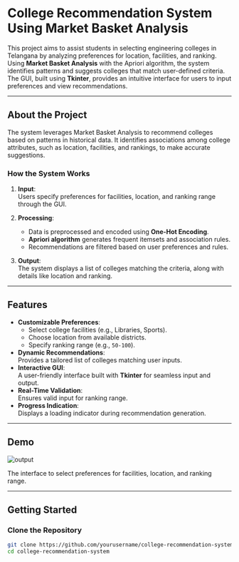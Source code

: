 # College Recommendation System Using Market Basket Analysis

This project aims to assist students in selecting engineering colleges in Telangana by analyzing preferences for location, facilities, and ranking. Using **Market Basket Analysis** with the Apriori algorithm, the system identifies patterns and suggests colleges that match user-defined criteria. The GUI, built using **Tkinter**, provides an intuitive interface for users to input preferences and view recommendations.

---

## **About the Project**
The system leverages Market Basket Analysis to recommend colleges based on patterns in historical data. It identifies associations among college attributes, such as location, facilities, and rankings, to make accurate suggestions.  

### **How the System Works**  
1. **Input**:  
   Users specify preferences for facilities, location, and ranking range through the GUI.  

2. **Processing**:  
   - Data is preprocessed and encoded using **One-Hot Encoding**.  
   - **Apriori algorithm** generates frequent itemsets and association rules.  
   - Recommendations are filtered based on user preferences and rules.  

3. **Output**:  
   The system displays a list of colleges matching the criteria, along with details like location and ranking.

---

## **Features**
- **Customizable Preferences**:  
  - Select college facilities (e.g., Libraries, Sports).  
  - Choose location from available districts.  
  - Specify ranking range (e.g., `50-100`).  
- **Dynamic Recommendations**:  
  Provides a tailored list of colleges matching user inputs.  
- **Interactive GUI**:  
  A user-friendly interface built with **Tkinter** for seamless input and output.  
- **Real-Time Validation**:  
  Ensures valid input for ranking range.  
- **Progress Indication**:  
  Displays a loading indicator during recommendation generation.  

---

## **Demo**
 ![output](https://github.com/user-attachments/assets/7b128a74-a26a-402d-ba6e-ae139d90e71d)

The interface to select preferences for facilities, location, and ranking range.  


---

## **Getting Started**
### **Clone the Repository**  
```bash
git clone https://github.com/yourusername/college-recommendation-system.git
cd college-recommendation-system
